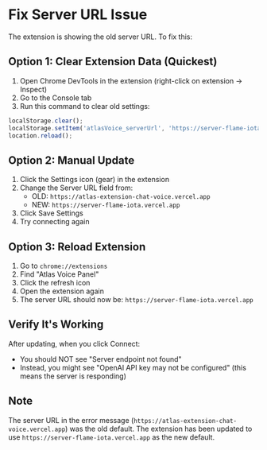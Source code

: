 # Fix Server URL Issue

The extension is showing the old server URL. To fix this:

## Option 1: Clear Extension Data (Quickest)

1. Open Chrome DevTools in the extension (right-click on extension → Inspect)
2. Go to the Console tab
3. Run this command to clear old settings:
```javascript
localStorage.clear();
localStorage.setItem('atlasVoice_serverUrl', 'https://server-flame-iota.vercel.app');
location.reload();
```

## Option 2: Manual Update

1. Click the Settings icon (gear) in the extension
2. Change the Server URL field from:
   - OLD: `https://atlas-extension-chat-voice.vercel.app`
   - NEW: `https://server-flame-iota.vercel.app`
3. Click Save Settings
4. Try connecting again

## Option 3: Reload Extension

1. Go to `chrome://extensions`
2. Find "Atlas Voice Panel"
3. Click the refresh icon
4. Open the extension again
5. The server URL should now be: `https://server-flame-iota.vercel.app`

## Verify It's Working

After updating, when you click Connect:
- You should NOT see "Server endpoint not found"
- Instead, you might see "OpenAI API key may not be configured" (this means the server is responding)

## Note
The server URL in the error message (`https://atlas-extension-chat-voice.vercel.app`) was the old default. The extension has been updated to use `https://server-flame-iota.vercel.app` as the new default.